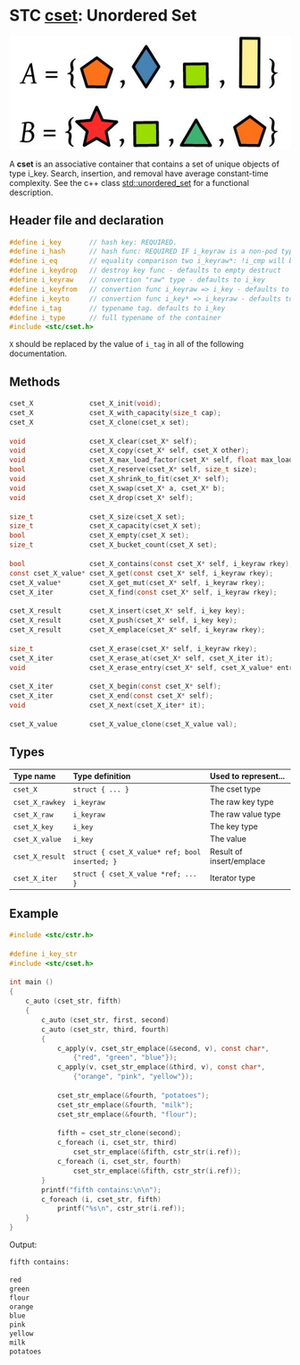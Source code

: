 # STC [cset](../include/stc/cset.h): Unordered Set
![Set](pics/set.jpg)

A **cset** is an associative container that contains a set of unique objects of type i_key. Search, insertion, and removal have average constant-time complexity. See the c++ class
[std::unordered_set](https://en.cppreference.com/w/cpp/container/unordered_set) for a functional description.

## Header file and declaration

```c
#define i_key       // hash key: REQUIRED.
#define i_hash      // hash func: REQUIRED IF i_keyraw is a non-pod type.
#define i_eq        // equality comparison two i_keyraw*: !i_cmp will be used if not defined.
#define i_keydrop   // destroy key func - defaults to empty destruct
#define i_keyraw    // convertion "raw" type - defaults to i_key
#define i_keyfrom   // convertion func i_keyraw => i_key - defaults to plain copy
#define i_keyto     // convertion func i_key* => i_keyraw - defaults to plain copy
#define i_tag       // typename tag. defaults to i_key
#define i_type      // full typename of the container
#include <stc/cset.h>
```
`X` should be replaced by the value of `i_tag` in all of the following documentation.

## Methods

```c
cset_X              cset_X_init(void);
cset_X              cset_X_with_capacity(size_t cap);
cset_X              cset_X_clone(cset_x set);

void                cset_X_clear(cset_X* self);
void                cset_X_copy(cset_X* self, cset_X other);
void                cset_X_max_load_factor(cset_X* self, float max_load);            // default: 0.85
bool                cset_X_reserve(cset_X* self, size_t size);
void                cset_X_shrink_to_fit(cset_X* self);
void                cset_X_swap(cset_X* a, cset_X* b);
void                cset_X_drop(cset_X* self);                                       // destructor

size_t              cset_X_size(cset_X set);                                         // num. of allocated buckets
size_t              cset_X_capacity(cset_X set);                                     // buckets * max_load_factor
bool                cset_X_empty(cset_X set);
size_t              cset_X_bucket_count(cset_X set);

bool                cset_X_contains(const cset_X* self, i_keyraw rkey);
const cset_X_value* cset_X_get(const cset_X* self, i_keyraw rkey);                   // return NULL if not found
cset_X_value*       cset_X_get_mut(cset_X* self, i_keyraw rkey);                     // mutable get
cset_X_iter         cset_X_find(const cset_X* self, i_keyraw rkey);

cset_X_result       cset_X_insert(cset_X* self, i_key key);
cset_X_result       cset_X_push(cset_X* self, i_key key);                            // alias for insert.
cset_X_result       cset_X_emplace(cset_X* self, i_keyraw rkey);

size_t              cset_X_erase(cset_X* self, i_keyraw rkey);                       // return 0 or 1
cset_X_iter         cset_X_erase_at(cset_X* self, cset_X_iter it);                   // return iter after it
void                cset_X_erase_entry(cset_X* self, cset_X_value* entry);

cset_X_iter         cset_X_begin(const cset_X* self);
cset_X_iter         cset_X_end(const cset_X* self);
void                cset_X_next(cset_X_iter* it);

cset_X_value        cset_X_value_clone(cset_X_value val);
```

## Types

| Type name          | Type definition                                  | Used to represent...        |
|:-------------------|:-------------------------------------------------|:----------------------------|
| `cset_X`           | `struct { ... }`                                 | The cset type               |
| `cset_X_rawkey`    | `i_keyraw`                                       | The raw key type            |
| `cset_X_raw`       | `i_keyraw`                                       | The raw value type          |
| `cset_X_key`       | `i_key`                                          | The key type                |
| `cset_X_value`     | `i_key`                                          | The value                   |
| `cset_X_result`    | `struct { cset_X_value* ref; bool inserted; }`   | Result of insert/emplace    |
| `cset_X_iter`      | `struct { cset_X_value *ref; ... }`              | Iterator type               |

## Example
```c
#include <stc/cstr.h>

#define i_key_str
#include <stc/cset.h>

int main ()
{
    c_auto (cset_str, fifth)
    {
        c_auto (cset_str, first, second)
        c_auto (cset_str, third, fourth)
        {
            c_apply(v, cset_str_emplace(&second, v), const char*,
                {"red", "green", "blue"});
            c_apply(v, cset_str_emplace(&third, v), const char*,
                {"orange", "pink", "yellow"});

            cset_str_emplace(&fourth, "potatoes");
            cset_str_emplace(&fourth, "milk");
            cset_str_emplace(&fourth, "flour");

            fifth = cset_str_clone(second);
            c_foreach (i, cset_str, third)
                cset_str_emplace(&fifth, cstr_str(i.ref));
            c_foreach (i, cset_str, fourth)
                cset_str_emplace(&fifth, cstr_str(i.ref));
        }
        printf("fifth contains:\n\n");
        c_foreach (i, cset_str, fifth)
            printf("%s\n", cstr_str(i.ref));
    }
}
```
Output:
```
fifth contains:

red
green
flour
orange
blue
pink
yellow
milk
potatoes
```
